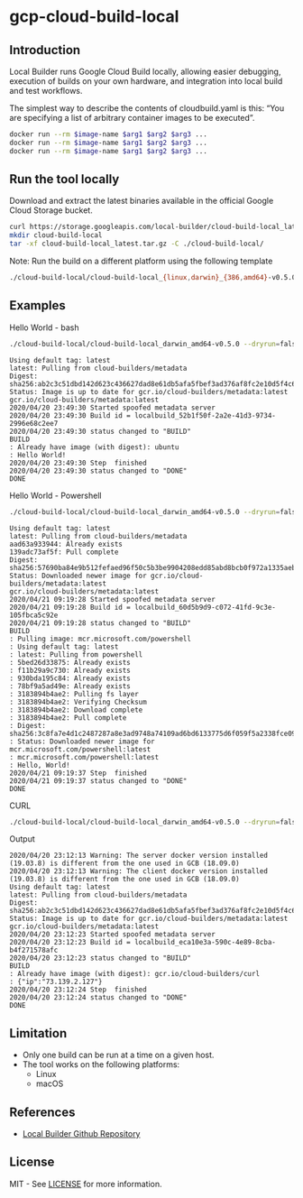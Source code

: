 # gcp-cloud-build-local

## Introduction

Local Builder runs Google Cloud Build locally, allowing easier debugging, execution of builds on your own hardware, and integration into local build and test workflows.

The simplest way to describe the contents of cloudbuild.yaml is this: “You are specifying a list of arbitrary container images to be executed”.

```bash
docker run --rm $image-name $arg1 $arg2 $arg3 ...
docker run --rm $image-name $arg1 $arg2 $arg3 ...
docker run --rm $image-name $arg1 $arg2 $arg3 ...
```

## Run the tool locally

Download and extract the latest binaries available in the official Google Cloud Storage bucket.

```bash
curl https://storage.googleapis.com/local-builder/cloud-build-local_latest.tar.gz --output cloud-build-local_latest.tar.gz
mkdir cloud-build-local
tar -xf cloud-build-local_latest.tar.gz -C ./cloud-build-local/
```

Note: Run the build on a different platform using the following template

```bash
./cloud-build-local/cloud-build-local_{linux,darwin}_{386,amd64}-v0.5.0 --dryrun=false --config=cloudbuild.yaml --no-source
```

## Examples

Hello World - bash

```bash
./cloud-build-local/cloud-build-local_darwin_amd64-v0.5.0 --dryrun=false --config=examples/hello-world-bash.yaml --no-source --substitutions _MESSAGE='Hello World!'
```

```output
Using default tag: latest
latest: Pulling from cloud-builders/metadata
Digest: sha256:ab2c3c51dbd142d623c436627dad8e61db5afa5fbef3ad376af8fc2e10d5f4c6
Status: Image is up to date for gcr.io/cloud-builders/metadata:latest
gcr.io/cloud-builders/metadata:latest
2020/04/20 23:49:30 Started spoofed metadata server
2020/04/20 23:49:30 Build id = localbuild_52b1f50f-2a2e-41d3-9734-2996e68c2ee7
2020/04/20 23:49:30 status changed to "BUILD"
BUILD
: Already have image (with digest): ubuntu
: Hello World!
2020/04/20 23:49:30 Step  finished
2020/04/20 23:49:30 status changed to "DONE"
DONE
```

Hello World - Powershell

```bash
./cloud-build-local/cloud-build-local_darwin_amd64-v0.5.0 --dryrun=false --config=examples/hello-world-pwsh.yaml --no-source  --substitutions _MESSAGE='Hello World!'
```

```output
Using default tag: latest
latest: Pulling from cloud-builders/metadata
aad63a933944: Already exists 
139adc73af5f: Pull complete 
Digest: sha256:57690ba84e9b512fefaed96f50c5b3be9904208edd85abd8bcb0f972a1335aeb
Status: Downloaded newer image for gcr.io/cloud-builders/metadata:latest
gcr.io/cloud-builders/metadata:latest
2020/04/21 09:19:28 Started spoofed metadata server
2020/04/21 09:19:28 Build id = localbuild_60d5b9d9-c072-41fd-9c3e-105fbca5c92e
2020/04/21 09:19:28 status changed to "BUILD"
BUILD
: Pulling image: mcr.microsoft.com/powershell
: Using default tag: latest
: latest: Pulling from powershell
: 5bed26d33875: Already exists
: f11b29a9c730: Already exists
: 930bda195c84: Already exists
: 78bf9a5ad49e: Already exists
: 3183894b4ae2: Pulling fs layer
: 3183894b4ae2: Verifying Checksum
: 3183894b4ae2: Download complete
: 3183894b4ae2: Pull complete
: Digest: sha256:3c8fa7e4d1c2487287a8e3ad9748a74109ad6bd6133775d6f059f5a2338fce09
: Status: Downloaded newer image for mcr.microsoft.com/powershell:latest
: mcr.microsoft.com/powershell:latest
: Hello, World!
2020/04/21 09:19:37 Step  finished
2020/04/21 09:19:37 status changed to "DONE"
DONE
```

CURL

```bash
./cloud-build-local/cloud-build-local_darwin_amd64-v0.5.0 --dryrun=false --config=examples/curl.yaml --no-source  --substitutions _URL='https://api.ipify.org?format=json'
```

Output 

```output
2020/04/20 23:12:13 Warning: The server docker version installed (19.03.8) is different from the one used in GCB (18.09.0)
2020/04/20 23:12:13 Warning: The client docker version installed (19.03.8) is different from the one used in GCB (18.09.0)
Using default tag: latest
latest: Pulling from cloud-builders/metadata
Digest: sha256:ab2c3c51dbd142d623c436627dad8e61db5afa5fbef3ad376af8fc2e10d5f4c6
Status: Image is up to date for gcr.io/cloud-builders/metadata:latest
gcr.io/cloud-builders/metadata:latest
2020/04/20 23:12:23 Started spoofed metadata server
2020/04/20 23:12:23 Build id = localbuild_eca10e3a-590c-4e89-8cba-b4f271578afc
2020/04/20 23:12:23 status changed to "BUILD"
BUILD
: Already have image (with digest): gcr.io/cloud-builders/curl
: {"ip":"73.139.2.127"}
2020/04/20 23:12:24 Step  finished
2020/04/20 23:12:24 status changed to "DONE"
DONE
```

## Limitation

* Only one build can be run at a time on a given host.
* The tool works on the following platforms:
  * Linux
  * macOS

## References

* [Local Builder Github Repository](https://github.com/GoogleCloudPlatform/cloud-build-local)

## License

MIT - See [LICENSE](LICENSE) for more information.
